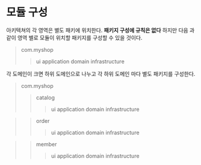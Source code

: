 # 모듈 구성

아키텍쳐의 각 영역은 별도 패키에 위치한다. **패키지 구성에 규칙은 없다** 하지만 다음 과 같이 영역 별로 모듈이 위치할 패키지를 구성할 수 있을 것이다.

> com.myshop
>> ui
>> application
>> domain
>> infrastructure

각 도메인이 크면 하위 도메인으로 나누고 각 하위 도메인 마다 별도 패키지를 구성한다.

> com.myshop
>> catalog
>>> ui
>>> application
>>> domain
>>> infrastructure

>> order
>>> ui
>>> application
>>> domain
>>> infrastructure

>> member
>>> ui
>>> application
>>> domain
>>> infrastructure 
